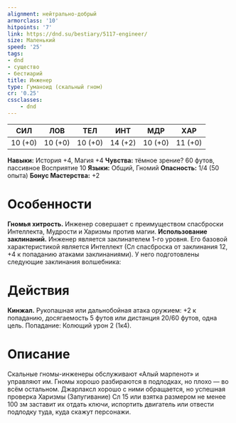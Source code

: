 ```yaml
---
alignment: нейтрально-добрый
armorclass: '10'
hitpoints: '7'
link: https://dnd.su/bestiary/5117-engineer/
size: Маленький
speed: '25'
tags:
- dnd
- существо
- бестиарий
title: Инженер
type: Гуманоид (скальный гном)
cr: '0.25'
cssclasses:
    - dnd
---
```



| СИЛ | ЛОВ | ТЕЛ | ИНТ | МДР | ХАР |
|---|---|---|---|---|---|
| 10 (+0) | 10 (+0) | 10 (+0) | 14 (+2) | 10 (+0) | 11 (+0) |
**Навыки:** История +4, Магия +4
**Чувства:** тёмное зрение? 60 футов, пассивное Восприятие 10
**Языки:** Общий, Гномий
**Опасность:** 1/4 (50 опыта)
**Бонус Мастерства:** +2


# Особенности
**Гномья хитрость.** Инженер совершает с преимуществом спасброски Интеллекта, Мудрости и Харизмы против магии.
**Использование заклинаний.** Инженер является заклинателем 1-го уровня. Его базовой характеристикой является Интеллект (Сл спасброска от заклинания 12, +4 к попаданию атаками заклинаниями). У него подготовлены следующие заклинания волшебника:


# Действия
**Кинжал.** Рукопашная или дальнобойная атака оружием: +2 к попаданию, досягаемость 5 футов или дистанция 20/60 футов, одна цель. Попадание: Колющий урон 2 (1к4).


# Описание
Скальные гномы-инженеры обслуживают «Алый марпе­нот» и управляют им. Гномы хорошо разбираются в подлодках, но плохо — во всём остальном. Джарлаксл хорошо с ними обращается, но успешная проверка Харизмы (Запугивание) Сл 15 или взятка размером не менее 100 зм заставит их отдать ключи, испортить двигатель или отвести подлодку туда, куда скажут персонажи.